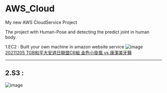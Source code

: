 # AWS_Cloud

My new AWS CloudService Project



The project with Human-Pose and detecting the predict joint in human body.

1.EC2 : Built your own machine in amazon website service
 ![image](../../../Data/AWS/img/TGB3P.jpg)
[20211205 TGB和平大安週日聯盟C6組 金色小旋風 vs 康潔美牙醫](20211205_TGBL/README.md) <hr/>


2.S3 : 
  - 

 ![image](../../../Data/AWS/img/TGB3P.jpg)
